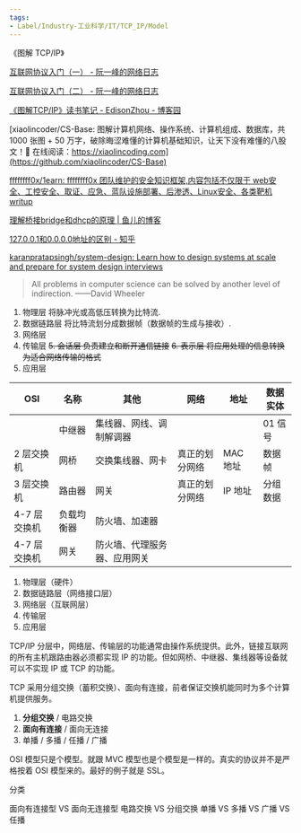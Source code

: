```yaml
---
tags:
- Label/Industry-工业科学/IT/TCP_IP/Model
---
```


《图解 TCP/IP》

[互联网协议入门（一） - 阮一峰的网络日志](http://www.ruanyifeng.com/blog/2012/05/internet_protocol_suite_part_i.html)

[互联网协议入门（二） - 阮一峰的网络日志](http://www.ruanyifeng.com/blog/2012/06/internet_protocol_suite_part_ii.html)

[《图解TCP/IP》读书笔记 - EdisonZhou - 博客园](https://www.cnblogs.com/edisonchou/p/5987827.html)

[xiaolincoder/CS-Base: 图解计算机网络、操作系统、计算机组成、数据库，共 1000 张图 + 50 万字，破除晦涩难懂的计算机基础知识，让天下没有难懂的八股文！🚀 在线阅读：https://xiaolincoding.com](https://github.com/xiaolincoder/CS-Base)

[ffffffff0x/1earn: ffffffff0x 团队维护的安全知识框架,内容包括不仅限于 web安全、工控安全、取证、应急、蓝队设施部署、后渗透、Linux安全、各类靶机writup](https://github.com/ffffffff0x/1earn)

[理解桥接bridge和dhcp的原理 | 鱼儿的博客](https://yuerblog.cc/2017/01/22/understand-bridge-and-dhcp/)

[127.0.0.1和0.0.0.0地址的区别 - 知乎](https://zhuanlan.zhihu.com/p/72988255)

[karanpratapsingh/system-design: Learn how to design systems at scale and prepare for system design interviews](https://github.com/karanpratapsingh/system-design)


> All problems in computer science can be solved by another level of indirection.    ——David Wheeler



1. 物理层    将脉冲光或高低压转换为比特流.
2. 数据链路层    将比特流划分成数据帧（数据帧的生成与接收）.
3. 网络层
4. 传输层
~~5. 会话层    负责建立和断开通信链接~~
~~6. 表示层    将应用处理的信息转换为适合网络传输的格式~~
7. 应用层


|     OSI     |    名称    |            其他            |     网络      |   地址   | 数据实体 |
| ----------- | --------- | -------------------------- | ------------- | -------- | ------- |
|             | 中继器     | 集线器、网线、调制解调器     |               |          | 01 信号  |
| 2 层交换机   | 网桥      | 交换集线器、网卡            | 真正的划分网络 | MAC 地址 | 数据帧   |
| 3 层交换机   | 路由器     | 网关                       | 真正的划分网络 | IP 地址  | 分组数据 |
| 4-7 层交换机 | 负载均衡器 | 防火墙、加速器              |               |          |         |
| 4-7 层交换机 | 网关      | 防火墙、代理服务器、应用网关 |               |          |         |


1. 物理层（硬件）
2. 数据链路层（网络接口层）
3. 网络层（互联网层）
4. 传输层
5. 应用层

TCP/IP 分层中，网络层、传输层的功能通常由操作系统提供。此外，链接互联网的所有主机跟路由器必须都实现 IP 的功能。但如网桥、中继器、集线器等设备就可以不实现 IP 或 TCP 的功能。

TCP 采用分组交换（蓄积交换）、面向有连接，前者保证交换机能同时为多个计算机提供服务。

1. **分组交换** / 电路交换
2. **面向有连接** / 面向无连接
3. 单播 / 多播 / 任播 / 广播


OSI 模型只是个模型。就跟 MVC 模型也是个模型是一样的。真实的协议并不是严格按着 OSI 模型来的。最好的例子就是 SSL。



分类

面向有连接型 VS 面向无连接型
电路交换 VS 分组交换
单播 VS 多播 VS 广播 VS 任播
